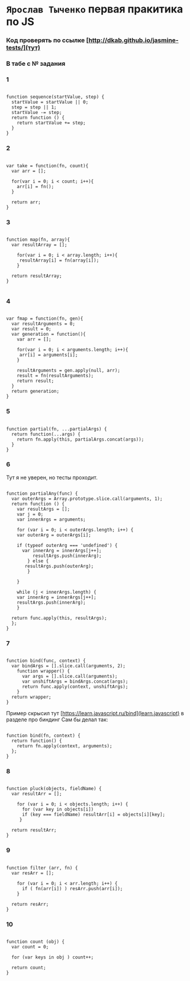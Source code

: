 `Ярослав Тыченко` первая пракитика по JS
=========================
### Код проверять по ссылке [http://dkab.github.io/jasmine-tests/](тут)
### В табе с № задания


### 1
```

function sequence(startValue, step) {
  startValue = startValue || 0;
  step = step || 1;
  startValue -= step;
  return function () {   
    return startValue += step;
  }
}

```

### 2
```

var take = function(fn, count){
  var arr = [];

  for(var i = 0; i < count; i++){
    arr[i] = fn();
  }

  return arr;
}

```

### 3
```

function map(fn, array){
  var resultArray = [];

    for(var i = 0; i < array.length; i++){
     resultArray[i] = fn(array[i]);
    }

  return resultArray;
}


```

### 4
```

var fmap = function(fn, gen){
  var resultArguments = 0;
  var result = 0;
  var generation = function(){
    var arr = [];

    for(var i = 0; i < arguments.length; i++){
     arr[i] = arguments[i];
    }

    resultArguments = gen.apply(null, arr);
    result = fn(resultArguments);
    return result;
  }
  return generation;
}

```

### 5
```

function partial(fn, ...partialArgs) {
  return function(...args) {
    return fn.apply(this, partialArgs.concat(args));
  }
}

```

### 6 
Тут я не уверен, но тесты проходит.
```

function partialAny(func) {
  var outerArgs = Array.prototype.slice.call(arguments, 1);  
  return function () {
    var resultArgs = [];
    var j = 0;
    var innerArgs = arguments;

    for (var i = 0; i < outerArgs.length; i++) {
	var outerArg = outerArgs[i];

	if (typeof outerArg === 'undefined') {
	  var innerArg = innerArgs[j++];
          resultArgs.push(innerArg);
        } else {
	   resultArgs.push(outerArg);
        }

    }

    while (j < innerArgs.length) {
	var innerArg = innerArgs[j++];
	resultArgs.push(innerArg);
    }

  return func.apply(this, resultArgs);
  };
}

```

### 7
```

function bind(func, context) {
  var bindArgs = [].slice.call(arguments, 2); 
    function wrapper() {                        
      var args = [].slice.call(arguments);
      var unshiftArgs = bindArgs.concat(args);  
      return func.apply(context, unshiftArgs);  
    }
  return wrapper;
}

```
Пример скрысил тут [https://learn.javascript.ru/bind](learn.javascript) в разделе про биндинг 
Сам бы делал так:

```

function bind(fn, context) {
  return function() {
    return fn.apply(context, arguments);
  };
}

```

### 8
```

function pluck(objects, fieldName) {
  var resultArr = [];

    for (var i = 0; i < objects.length; i++) {
      for (var key in objects[i])
      if (key === fieldName) resultArr[i] = objects[i][key]; 
     }
 
  return resultArr;
}

```

### 9
```

function filter (arr, fn) {
  var resArr = [];

    for (var i = 0; i < arr.length; i++) {
      if ( fn(arr[i]) ) resArr.push(arr[i]);
    }

  return resArr;
}

```

### 10 
```

function count (obj) {
  var count = 0; 

  for (var keys in obj ) count++;

  return count;
}

```